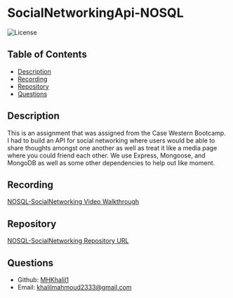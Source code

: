 # SocialNetworkingApi-NOSQL

![License](https://img.shields.io/badge/License-ISC-blue.svg)

## Table of Contents
- [Description](#description)
- [Recording](#recording)
- [Repository](#repository)
- [Questions](#questions)
## Description
This is an assignment that was assigned from the Case Western Bootcamp. I had to build an API for social networking where users would be able to share thoughts amongst one another as well as treat it like a media page where you could friend each other. We use Express, Mongoose, and MongoDB as well as some other dependencies to help out like moment.
## Recording
[NOSQL-SocialNetworking Video Walkthrough]()
## Repository
[NOSQL-SocialNetworking Repository URL](https://github.com/MHKhalil1/SocialNetworkingApi-NOSQL.git)
## Questions
- Github: [MHKhalil1](https://github.com/MHKhalil1)
- Email: [khalilmahmoud2333@gmail.com](mailto:user@example.com) 